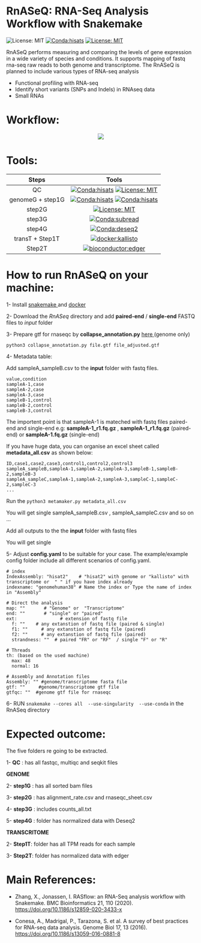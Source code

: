 # RnASeQ: RNA-Seq Analysis Workflow with Snakemake
![License: MIT](https://img.shields.io/badge/ubuntu-20.04.3-green.svg)
[![Conda:hisats](https://img.shields.io/badge/snakemake-v7.14.0-green.svg)](https://snakemake.github.io/)
[![License: MIT](https://img.shields.io/badge/License-MIT-yellow.svg)](https://opensource.org/licenses/MIT)

RnASeQ performs measuring and comparing the levels of gene expression in a wide variety of species and conditions. It supports mapping of fastq rna-seq raw reads  to both genome and transcriptome. The RnASeQ is planned to include various types of RNA-seq analysis

- Functional profiling with RNA-seq
- Identify short variants (SNPs and Indels) in RNAseq data
- Small RNAs

# Workflow:
<p align="center">
  <img  src="https://user-images.githubusercontent.com/66043140/194846073-8548eff8-3e5b-4a00-9481-4be4811d92c3.png" >
  </p>


# Tools: 
| Steps | Tools|
| :---:   | :---:  |
| QC |[![Conda:hisats](https://img.shields.io/badge/docker--staphb-multiqc-blue.svg)](https://hub.docker.com/r/staphb/multiqc) [![License: MIT](https://img.shields.io/badge/docker--staphb-fastqc-blue.svg)](https://hub.docker.com/r/staphb/fastqc) |
| genomeG + step1G |[![Conda:hisats](https://img.shields.io/badge/docker--condaforge-mambaforge-blue.svg)](docker://condaforge/mambaforge) [![Conda:hisats](https://img.shields.io/badge/bioconda-Hisat2-important.svg)](https://anaconda.org/bioconda/hisat2)  |
| step2G |[![License: MIT](https://img.shields.io/badge/bioconda-rna--seqc-blue.svg)](https://anaconda.org/bioconda/rna-seqc) |
| step3G |[![Conda:subread](https://img.shields.io/badge/bioconda-subread-critical.svg)](https://anaconda.org/bioconda/subread) |
| step4G | [![Conda:deseq2](https://img.shields.io/badge/bioconductor-deseq2-important.svg)](https://anaconda.org/bioconda/bioconductor-deseq2) |
| transT + Step1T | [![docker:kallisto](https://img.shields.io/badge/docker-kallisto-important.svg)](https://hub.docker.com/r/zlskidmore/kallisto) |
| Step2T  | [![bioconductor:edger](https://img.shields.io/badge/bioconductor-edger-important.svg)](https://anaconda.org/bioconda/bioconductor-edger) |


 
# How to run RnASeQ on your machine:
1- Install  <a href="https://snakemake.readthedocs.io/en/stable/getting_started/installation.html" target="_blank">snakemake </a> and 
<a href="https://docs.docker.com/engine/install/ubuntu/" target="_blank"> docker </a> 

2- Download the *RnASeq* directory and add **paired-end** / **single-end** FASTQ files to *input* folder

3- Prepare gtf for rnaseqc by **collapse_annotation.py** <a href="https://raw.githubusercontent.com/broadinstitute/gtex-pipeline/master/gene_model/collapse_annotation.py" target="_blank">here </a> (genome only) 

``` python3 collapse_annotation.py file.gtf file_adjusted.gtf ``` 

4- Metadata table: 

Add sampleA_sampleB.csv to the **input** folder with fastq files. 

```
value,condition
sampleA-1,case
sampleA-2,case
sampleA-3,case
sampleB-1,control
sampleB-2,control
sampleB-3,control
```
The importent point is that sampleA-1 is mateched with fastq files paired-end and single-end
e.g:  **sampleA-1_r1.fq.gz** , **sampleA-1_r1.fq.gz** (paired-end) or  **sampleA-1.fq.gz** (single-end)

If you have huge data, you can organise an excel sheet called **metadata_all.csv** as shown below:

```
ID,case1,case2,case3,control1,control2,control3
sampleA_sampleB,sampleA-1,sampleA-2,sampleA-3,sampleB-1,sampleB-2,sampleB-3
sampleA_sampleC,sampleA-1,sampleA-2,sampleA-3,sampleC-1,sampleC-2,sampleC-3
...

```
Run the  ``` python3 metamaker.py metadata_all.csv ``` 

You will get single sampleA_sampleB.csv , sampleA_sampleC.csv and so on ...

Add all outputs to the the **input** folder with fastq files

You will get single 

5- Adjust **config.yaml** to be suitable for your case. 
The example/example config folder include all different scenarios of config.yaml.

```
# index
IndexAssembly: "hisat2"    # "hisat2" with genome or "kallisto" with transcriptome or  " " if you have index already
indexname: "genomehuman38" # Name the index or Type the name of index in "Assembly"

# Direct the analysis
map: ""       # "Genome" or  "Transcriptome" 
end: ""       # "single" or "paired"
ext:                # extension of fastq file
  f: ""    # any extanstion of fastq file (paired & single)
  f1: ""     # any extanstion of fastq file (paired)
  f2: ""     # any extanstion of fastq file (paired)
  strandness: ""  # paired "FR" or "RF"  / single "F" or "R"

# Threads
th: (based on the used machine)
  max: 48 
  normal: 16

# Assembly and Annotation files
Assembly: "" #genome/transcriptome fasta file
gtf: ""     #genome/transcriptome gtf file
gtfqc: ""  #genome gtf file for rnaseqc

```
6-  RUN ``` snakemake --cores all  --use-singularity  --use-conda ``` in the RnASeq directory 

# Expected outcome:

The five folders re going to be extracted.

1- **QC** : has all fastqc, multiqc and seqkit files 

**GENOME**

2- **step1G** : has all sorted bam files

3- **step2G** : has alignment_rate.csv and rnaseqc_sheet.csv

4- **step3G** : includes counts_all.txt 

5- **step4G** : folder has normalized data with Deseq2

**TRANSCRITOME**

2- **Step1T**: folder has all TPM reads for each sample

3- **Step2T**: folder has normalized data with edger

# Main References:

- Zhang, X., Jonassen, I. RASflow: an RNA-Seq analysis workflow with Snakemake. BMC Bioinformatics 21, 110 (2020). https://doi.org/10.1186/s12859-020-3433-x

- Conesa, A., Madrigal, P., Tarazona, S. et al. A survey of best practices for RNA-seq data analysis. Genome Biol 17, 13 (2016). https://doi.org/10.1186/s13059-016-0881-8
